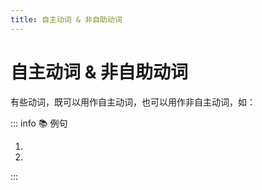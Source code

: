 ```yaml
---
title: 自主动词 & 非自助动词
---
```


# 自主动词 & 非自助动词

<grammer-content sentence="**自主动词**又被称为**意志动词**，表示在动作主体**自主支配**下进行的动作、行为，如：「[朝/あさ][早/はや]く**[起/お]きた**」「[日本語/にほんご]を**[勉強/べんきょう]している**」；" />
<grammer-content sentence="**非自主动词**又被称为**无意志动词**，表示**不能自主支配**的行为、变化、状态等，如**自然现象、心理或生理现象**等，如「[星/ほし]が**[見/み]える**」「[皿/さら]が**[割/わ]れている**」；" />
有些动词，既可以用作自主动词，也可以用作非自主动词，如：

::: info :books: 例句

1. <grammer-content sentence="８[時/じ]に**[出/で]ましょう**。（自主）" trans="8点出来吧。" />
   <grammer-content sentence="[星/ほし]が**[出/で]ている**。（非自主）" trans="星星出来了。" />
2. <grammer-content sentence="[嫌/きら]なことを[早/はや]く**[忘/わす]れたい**。（自主）" trans="我想早点忘记讨厌的事情。" />
   <grammer-content sentence="[宿題/しゅくだい]を**[忘/わす]れた**！（非自主）" trans="忘了做作业了！" />

:::

<grammer-content sentence="**他动词**大多为**自主动词**（「[忘/わす]れる」「なくす」等也可表示非自主动作）；" />
<grammer-content sentence="**自动词**中既包含**自主动词**（如「[歩/ある]く」「[行/い]く」等），**也包含非自主动词**（如「[始/はじ]まる」「[壊/こわ]れる」等）。" />
